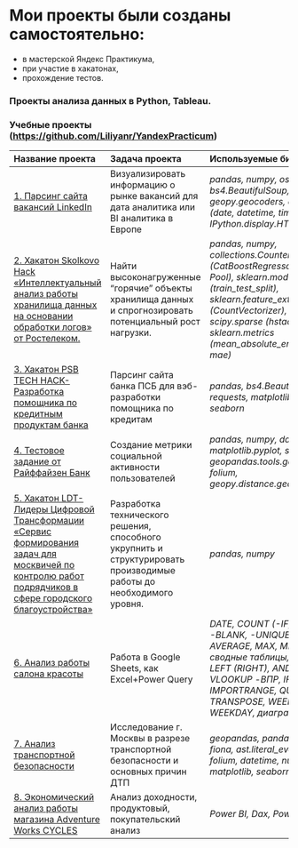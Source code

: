 # Мои проекты были созданы самостоятельно:
- в мастерской Яндекс Практикума, 
- при участие в хакатонах,
- прохождение тестов.
### Проекты анализа данных в Python, Tableau.
### Учебные проекты (https://github.com/Liliyanr/YandexPracticum)

| Название проекта | Задача проекта | Используемые библиотеки |
| :-------------------- | :---------------------|:---------------------------|
| [1. Парсинг сайта вакансий LinkedIn](https://github.com/Liliyanr/OtherProjects/tree/main/1.%20Parsing_LikedIn)| Визуализировать информацию о рынке вакансий для дата аналитика или BI аналитика в Европе | *pandas, numpy, os, bs4.BeautifulSoup, requests, geopy.geocoders, datetime (date, datetime, timedelta), IPython.display.HTML* |
| [2. Хакатон Skolkovo Hack «Интеллектуальный анализ работы хранилища данных на основании обработки логов» от Ростелеком.](https://github.com/Liliyanr/OtherProjects/tree/main/2.%20Skolkovo_Hack)| Найти высоконагруженные “горячие” объекты хранилища данных и спрогнозировать потенциальный рост нагрузки. | *pandas, numpy, collections.Counter, catboost (CatBoostRegressor, cv, Pool), sklearn.model_selection (train_test_split), sklearn.feature_extraction.text (CountVectorizer), scipy.sparse (hstack), sklearn.metrics (mean_absolute_error as mae)* |
| [3. Хакатон PSB TECH HACK- Разработка помощника по кредитным продуктам банка](https://github.com/Liliyanr/OtherProjects/tree/main/3.%20PSB%20TECH%20HACK)| Парсинг сайта банка ПСБ для вэб-разработки помощника по кредитам | *pandas, bs4.BeautifulSoup, requests, matplotlib.pyplot, seaborn* |
| [4. Тестовое задание от Райффайзен Банк](https://github.com/Liliyanr/OtherProjects/tree/main/4.%20Test_Raiffeisen)| Создание метрики социальной активности пользователей | *pandas, numpy, datetime, matplotlib.pyplot, seaborn, geopandas.tools.geocode, folium, geopy.distance.geodesic* |
| [5. Хакатон LDT- Лидеры Цифровой Трансформации «Сервис формирования задач для москвичей по контролю работ подрядчиков в сфере городского благоустройства»](https://github.com/Liliyanr/OtherProjects/tree/main/LDT_Hack)| Разработка технического решения, способного укрупнить и структурировать производимые работы до необходимого уровня. | *pandas, numpy* |
| [6. Анализ работы салона красоты](https://github.com/Liliyanr/OtherProjects/tree/main/6.%20Excel)| Работа в Google Sheets, как Excel+Power Query | *DATE, COUNT (-IF, -IFS, -A, -BLANK, -UNIQUE), AVERAGE, MAX, MIN, SUM, сводные таблицы, VALUE, LEFT (RIGHT), AND, OR, IF, VLOOKUP -ВПР, IFERROR, IMPORTRANGE, QUERY, TRANSPOSE, WEEKNUM, WEEKDAY, диаграммы* |
| [7. Анализ транспортной безопасности](https://github.com/Liliyanr/OtherProjects/tree/main/7.%20Geoanalytics)| Исследование г. Москвы в разрезе транспортной безопасности и основных причин ДТП | *geopandas, pandas, json, fiona, ast.literal_eval, geopy, folium, datetime, numpy, matplotlib, seaborn* |
| [8. Экономический анализ работы магазина Adventure Works CYCLES](https://disk.yandex.ru/i/E-XuxsvWG2U9ZQ)| Анализ доходности, продуктовый, покупательский анализ| *Power BI, Dax, Power Query* |

